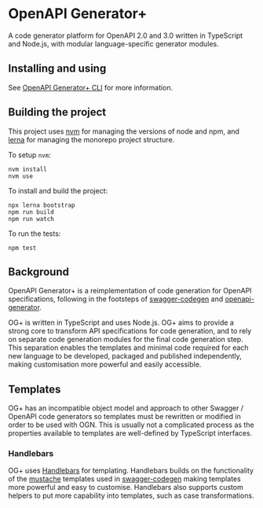 # OpenAPI Generator+

A code generator platform for OpenAPI 2.0 and 3.0 written in TypeScript and Node.js, with modular language-specific generator modules.

## Installing and using

See [OpenAPI Generator+ CLI](https://github.com/karlvr/openapi-generator-plus/tree/master/packages/cli) for more information.

## Building the project

This project uses [nvm](https://github.com/nvm-sh/nvm) for managing the versions of node and npm, and [lerna](https://github.com/lerna/lerna) for managing the monorepo project structure.

To setup `nvm`:

```shell
nvm install
nvm use
```

To install and build the project:

```shell
npx lerna bootstrap
npm run build
npm run watch
```

To run the tests:

```shell
npm test
```

## Background

OpenAPI Generator+ is a reimplementation of code generation for OpenAPI specifications, following
in the footsteps of
[swagger-codegen](https://github.com/swagger-api/swagger-codegen) and
[openapi-generator](https://github.com/OpenAPITools/openapi-generator).

OG+ is written in TypeScript and uses Node.js. OG+ aims to provide a strong core to transform API specifications for code generation,
and to rely on separate code generation modules for the final code generation step. This separation enables the templates and
minimal code required for each new language to be developed, packaged and published independently, making customisation more powerful
and easily accessible.

## Templates

OG+ has an incompatible object model and approach to other Swagger / OpenAPI code generators so templates
must be rewritten or modified in order to be used with OGN. This is usually not a complicated process as the
properties available to templates are well-defined by TypeScript interfaces.

### Handlebars

OG+ uses [Handlebars](https://handlebarsjs.com) for templating. Handlebars builds on the functionality of the
[mustache](https://mustache.github.io) templates used in [swagger-codegen](https://github.com/swagger-api/swagger-codegen)
making templates more powerful and easy to customise. Handlebars also supports custom helpers to put more
capability into templates, such as case transformations.
